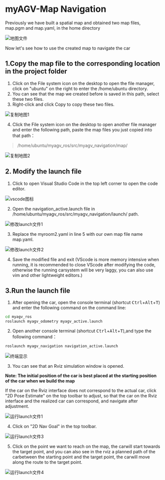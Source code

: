 # myAGV-Map Navigation

Previously we have built a spatial map and obtained two map files, map.pgm and map.yaml, in the home directory

![地图文件](../../resourse/2-serialproduct/myAGV/小车建图/家目录地图文件.png)

  Now let's see how to use the created map to navigate the car

## 1.Copy the map file to the corresponding location in the project folder
1. Click on the File system icon on the desktop to open the file manager, click on "ubuntu" on the right to enter the /home/ubuntu directory.
2. You can see that the map we created before is saved in this path, select these two files.
3. Right-click and click Copy to copy these two files.

![复制地图1](../../resourse/2-serialproduct/myAGV/小车地图导航/文件管理器1.png)

4.  Click the File system icon on the desktop to open another file manager and enter the following path, paste the map files you just copied into that path：
 > /home/ubuntu/myagv_ros/src/myagv_navigation/map/
 
![复制地图2](../../resourse/2-serialproduct/myAGV/小车地图导航/文件管理器2.png)

## 2. Modify the launch file
1. Click to open Visual Studio Code in the top left corner to open the code editor.

![vscode图标](../../resourse/2-serialproduct/myAGV/小车地图导航/vscode图标.png)

2. Open the navigation_active.launch file in /home/ubuntu/myagv_ros/src/myagv_navigation/launch/ path.

![修改launch文件1](../../resourse/2-serialproduct/myAGV/小车地图导航/修改launch1.png)

3.  Replace the myroom2.yaml in line 5 with our own map file name map.yaml.

![修改launch文件2](../../resourse/2-serialproduct/myAGV/小车地图导航/修改launch2.png)

4.  Save the modified file and exit (VScode is more memory intensive when running, it is recommended to close VScode after modifying the code, otherwise the running carsystem will be very laggy, you can also use vim and other lightweight editors.)
## 3.Run the launch file
1. After opening the car, open the console terminal (shortcut <kbd>Ctrl</kbd>+<kbd>Alt</kbd>+<kbd>T</kbd>) and enter the following command on the command line:
```bash
cd myagv_ros
roslaunch myagv_odometry myagv_active.launch 
```

2. Open another console terminal (shortcut <kbd>Ctrl</kbd>+<kbd>Alt</kbd>+<kbd>T</kbd>),and type the following command： 
```bash
roslaunch myagv_navigation navigation_active.launch
```

![终端显示](../../resourse/2-serialproduct/myAGV/小车地图导航/终端显示.png)

3. You can see that an Rviz simulation window is opened.

**Note: The initial position of the car is best placed at the starting position of the car when we build the map**

If the car on the Rviz interface does not correspond to the actual car, click "2D Pose Estimate" on the top toolbar to adjust, so that the car on the Rviz interface and the realized car can correspond, and navigate after adjustment.

![运行launch文件1](../../resourse/13-AdvancedKit/myAGV/小车地图导航/运行launch1.jpg)

4. Click on "2D Nav Goal" in the top toolbar. 

![运行launch文件3](../../resourse/2-serialproduct/myAGV/小车地图导航/运行launch3.png)

5.  Click on the point we want to reach on the map, the carwill start towards the target point, and you can also see in the rviz a planned path of the carbetween the starting point and the target point, the carwill move along the route to the target point.

![运行launch文件4](../../resourse/2-serialproduct/myAGV/小车地图导航/运行launch4.jpg)